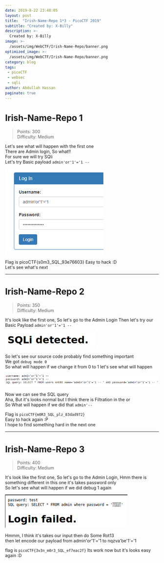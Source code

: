 ```yaml
---
date: 2019-8-22 23:48:05
layout: post
title:  "Irish-Name-Repo 1*3 - PicoCTF 2019"
subtitle: "Created by: X-Billy"
description: >- 
  Created by: X-Billy
image: >- 
  /assets/img/WebCTF/Irish-Name-Repo/banner.png
optimized_image: >- 
  /assets/img/WebCTF/Irish-Name-Repo/banner.png
category: blog
tags: 
 - picoCTF 
 - websec 
 - sqli 
author: Abdullah Hassan
paginate: true
---
```


# Irish-Name-Repo 1

> Points: 300  
> Difficulty: Medium

Let's see what will happen with the first one  
There are Admin login, So what!!  
For sure we will try SQli  
Let's try Basic payload `admin'or'1'='1 --`  

![image](/assets/img/WebCTF/Irish-Name-Repo/1/1.png)

Flag is picoCTF{s0m3_SQL_93e76603} 
Easy to hack :D  
Let's see what's next  

---

# Irish-Name-Repo 2

> Points: 350  
> Difficulty: Medium

It's look like the first one, So let's go to the Admin Login Then let's try our Basic Payload `admin'or'1'='1 --`

![image](/assets/img/WebCTF/Irish-Name-Repo/2/1.png)

So let's see our source code probably find something important  
We got `debug mode 0`  
So what will happen if we change it from 0 to 1 let's see what will happen  

![image](/assets/img/WebCTF/Irish-Name-Repo/2/info.png)

Now we can see the SQL query  
Aha, But it's looks normal but I think there is Filtration in the or  
So What will happen if we did that `admin'--`  
  
Flag is `picoCTF{m0R3_SQL_plz_83dad972}`  
Easy to hack again :P  
I hope to find something hard in the next one  

---
# Irish-Name-Repo 3

> Points: 400  
> Difficulty: Medium

It's look like the first one, So let's go to the Admin Login, Hmm there is something different in this one it's takes password only  
So let's see what will happen if we did debug 1 again

![image](/assets/img/WebCTF/Irish-Name-Repo/3/2.png)

Hmmm, I think it's takes our input then do Some Rot13  
then let encode our payload from admin'or'1'='1 to nqzva'be'1'='1  
  

flag is `picoCTF{3v3n_m0r3_SQL_ef7eac2f}`
Its work now but it's looks easy again :D
